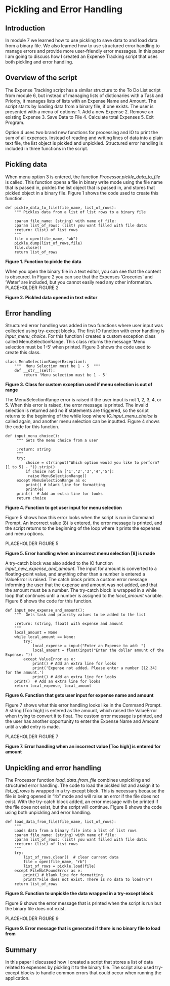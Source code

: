 # Pickling and Error Handling 
## Introduction
In module 7 we learned how to use pickling to save data to and load data from a binary file. We also learned how to use structured error handling to manage errors and provide more user-friendly error messages. 
In this paper I am going to discuss how I created an Expense Tracking script that uses both pickling and error handling.
## Overview of the script
The Expense Tracking script has a similar structure to the To Do List script from module 6, but instead of managing lists of dictionaries with a Task and Priority, 
it manages lists of lists with an Expense Name and Amount. The script starts by loading data from a binary file, if one exists. The user is presented with a menu of options: 1. Add a new Expense 2. Remove an existing Expense 3. Save Data to File 4. Calculate total Expenses 5. Exit Program. 

Option 4 uses two brand new functions for processing and IO to print the sum of all expenses.  Instead of reading and writing lines of data into a plain text file, the list object is pickled and unpickled. Structured error handling is included in three functions in the script.

## Pickling data
When menu option 3 is entered, the function *Processor.pickle_data_to_file* is called. This function opens a file in binary write mode using the file name that is passed in, pickles the list object that is passed in, and stores that pickled object in a binary file. Figure 1 shows the code used to create this function.
```
def pickle_data_to_file(file_name, list_of_rows):
    """ Pickles data from a list of list rows to a binary file

    :param file_name: (string) with name of file:
    :param list_of_rows: (list) you want filled with file data:
    :return: (list) of list rows
    """
    file = open(file_name, "wb")
    pickle.dump(list_of_rows,file)
    file.close()
    return list_of_rows
```
**Figure 1. Function to pickle the data** 

When you open the binary file in a text editor, you can see that the content is obscured. 
In Figure 2 you can see that the Expenses ‘Groceries’ and ‘Water’ are included, but you cannot easily read any other information.
PLACEHOLDER FIGURE 2

**Figure 2. Pickled data opened in text editor**

## Error handling
Structured error handling was added in two functions where user input was collected using try-except blocks. 
The first IO function with error handling is *input_menu_choice*. For this function I created a custom exception class called MenuSelectionRange. This class returns the message ‘Menu selection must be 1-5’ when printed. Figure 3 shows the code used to create this class. 
```
class MenuSelectionRange(Exception):
    """  Menu Selection must be 1 - 5  """
    def __str__(self):
        return 'Menu selection must be 1 - 5'
```
**Figure 3. Class for custom exception used if menu selection is out of range**

The MenuSelectionRange error is raised if the user input is not 1, 2, 3, 4, or 5. When this error is raised, the error message is printed. 
The invalid selection is returned and no if statements are triggered, so the script returns to the beginning of the while loop where *IO.input_menu_choice* 
is called again, and another menu selection can be inputted. Figure 4 shows the code for this function.
```
def input_menu_choice():
     """ Gets the menu choice from a user

     :return: string
     """
     try:
         choice = str(input("Which option would you like to perform? [1 to 5] - ")).strip()
         if choice not in ['1','2','3','4','5']:
          raise MenuSelectionRange()
     except MenuSelectionRange as e:
         print() # blank line for formatting
         print(e)
     print()  # Add an extra line for looks
     return choice
```
**Figure 4. Function to get user input for menu selection**

Figure 5 shows how this error looks when the script is run in Command Prompt. An incorrect value (8) is entered, the error message is printed, 
and the script returns to the beginning of the loop where it prints the expenses and menu options. 

PLACEHOLDER FIGURE 5

**Figure 5. Error handling when an incorrect menu selection [8] is made**

A try-catch block was also added to the IO function *input_new_expense_and_amount*. The input for amount is converted to a floating-point value, and anything 
other than a number is entered a ValueError is raised. The catch block prints a custom error message informing the user that the expense and amount was not 
added, and that the amount must be a number. The try-catch block is wrapped in a while loop that continues until a number is assigned to the *local_amount* variable. 
Figure 6 shows the code for this function.
```
def input_new_expense_and_amount():
    """  Gets task and priority values to be added to the list

    :return: (string, float) with expense and amount
    """
    local_amount = None
    while local_amount == None:
        try:
            local_expense = input("Enter an Expense to add: ")
            local_amount = float(input("Enter the dollar amount of the Expense: "))
        except ValueError as e:
            print() # Add an extra line for looks
            print('Expense not added. Please enter a number [12.34] for the amount.')
            print() # Add an extra line for looks
    print()  # Add an extra line for looks
    return local_expense, local_amount
```
**Figure 6. Function that gets user input for expense name and amount**

Figure 7 shows what this error handling looks like in the Command Prompt. A string (Too high) is entered as the amount, which raised the ValueError when 
trying to convert it to float. The custom error message is printed, and the user has another opportunity to enter the Expense Name and Amount until a valid
entry is made.

PLACEHOLDER FIGURE 7

**Figure 7. Error handling when an incorrect value [Too high] is entered for amount**

## Unpickling and error handling
The Processor function *load_data_from_file* combines unpickling and structured error handling. The code to load the pickled list and assign it to *list_of_rows* is
wrapped in a try-except block. This is necessary because the file is being opened in “rb” mode and will raise an error if the file does not exist. 
With the try-catch block added, an error message with be printed if the file does not exist, but the script will continue. Figure 8 shows the code using both
unpickling and error handling.
```
def load_data_from_file(file_name, list_of_rows):
    """ 
    Loads data from a binary file into a list of list rows
    :param file_name: (string) with name of file:
    :param list_of_rows: (list) you want filled with file data:
    :return: (list) of list rows
    """
    try:
        list_of_rows.clear()  # clear current data
        file = open(file_name, "rb")
        list_of_rows = pickle.load(file)
    except FileNotFoundError as e:
        print() # blank line for formatting
        print("File does not exist. There is no data to load!\n")
    return list_of_rows
```
**Figure 8. Function to unpickle the data wrapped in a try-except block**

Figure 9 shows the error message that is printed when the script is run but the binary file does not exist.

PLACEHOLDER FIGURE 9

**Figure 9. Error message that is generated if there is no binary file to load from**

## Summary
In this paper I discussed how I created a script that stores a list of data related to expenses by pickling it to the binary file. 
The script also used try-except blocks to handle common errors that could occur when running the application.  
